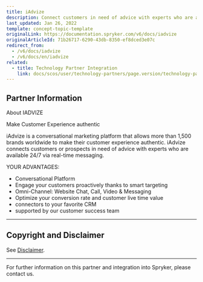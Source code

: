 ```yaml
---
title: iAdvize
description: Connect customers in need of advice with experts who are available 24/7 via real-time messaging by integrating iAdvize into the Spryker Commerce OS.
last_updated: Jan 26, 2022
template: concept-topic-template
originalLink: https://documentation.spryker.com/v6/docs/iadvize
originalArticleId: 71b26717-6290-43db-8350-ef8dced3e07c
redirect_from:
  - /v6/docs/iadvize
  - /v6/docs/en/iadvize
related:
  - title: Technology Partner Integration
    link: docs/scos/user/technology-partners/page.version/technology-partners.html
---
```


## Partner Information

About IADVIZE

Make Customer Experience authentic

iAdvize is a conversational marketing platform that allows more than 1,500 brands worldwide to make their customer experience authentic. iAdvize connects customers or prospects in need of advice with experts who are available 24/7 via real-time messaging.

YOUR ADVANTAGES:

* Conversational Platform
* Engage your customers proactively thanks to smart targeting
* Omni-Channel: Website Chat, Call, Video & Messaging
* Optimize your conversion rate and customer live time value
* connectors to your favorite CRM
* supported by our customer success team

---

## Copyright and Disclaimer

See [Disclaimer](https://github.com/spryker/spryker-documentation).

---
For further information on this partner and integration into Spryker, please contact us.

<div class="hubspot-form js-hubspot-form" data-portal-id="2770802" data-form-id="163e11fb-e833-4638-86ae-a2ca4b929a41" id="hubspot-1"></div>

